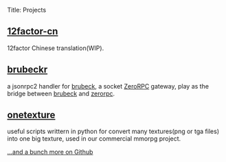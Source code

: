Title: Projects

## [12factor-cn](http://harmy.me/pages/the-twelve-factors.html)
12factor Chinese translation(WIP).

## [brubeckr](https://github.com/harmy/brubeckr)
a jsonrpc2 handler for [brubeck][0], a socket [ZeroRPC][1] gateway, play as the bridge between [brubeck][0] and [zerorpc][1]. 

## [onetexture](https://github.com/harmy/onetexture)
useful scripts writtern in python for convert many textures(png or tga files) into one big texture, used in our commercial mmorpg project.


[...and a bunch more on Github](https://github.com/harmy)

[0]: http://brubeck.io
[1]: https://github.com/dotcloud/zerorpc-python